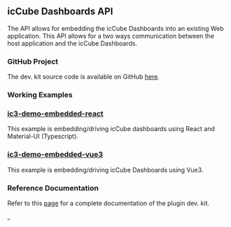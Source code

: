## icCube Dashboards API

The API allows for embedding the icCube Dashboards into an existing Web application. This API allows for a two ways
communication between the host application and the icCube Dashboards.

### GitHub Project

The dev. kit source code is available on GitHub [here](https://github.com/ic3-software/ic3-reporting-api-embedded).

### Working Examples

### [ic3-demo-embedded-react](https://github.com/ic3-software/ic3-demo-embedded-react)

This example is embedding/driving icCube dashboards using React and Material-UI (Typescript).

### [ic3-demo-embedded-vue3](https://github.com/ic3-software/ic3-demo-embedded-vue3)

This example is embedding/driving icCube Dashboards using Vue3.

### Reference Documentation

Refer to this [page](./Reference.md) for a complete documentation of the plugin dev. kit.

_